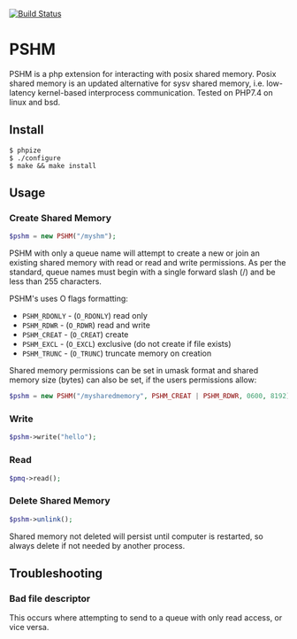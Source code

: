 [![Build Status](https://travis-ci.org/gnatsnapper/PSHM.svg?branch=master)](https://travis-ci.org/gnatsnapper/PSHM)

PSHM
======

PSHM is a php extension for interacting with posix shared memory.  Posix shared memory is an updated alternative for sysv shared memory, i.e. low-latency kernel-based interprocess communication. Tested on PHP7.4 on linux and bsd.

## Install

```
$ phpize
$ ./configure
$ make && make install
```

## Usage

### Create Shared Memory

```php
$pshm = new PSHM("/myshm");
```
PSHM with only a queue name will attempt to create a new or join an existing shared memory with read or read and write permissions.  As per the standard, queue names must begin with a single forward slash (/) and be less than 255 characters.

PSHM's uses O flags formatting:
* ```PSHM_RDONLY``` - (```O_RDONLY```) read only
* ```PSHM_RDWR``` - (```O_RDWR```) read and write
* ```PSHM_CREAT``` - (```O_CREAT```) create
* ```PSHM_EXCL``` - (```O_EXCL```) exclusive (do not create if file exists)
* ```PSHM_TRUNC``` - (```O_TRUNC```) truncate memory on creation

Shared memory permissions can be set in umask format and shared memory size (bytes) can also be set, if the users permissions allow:

```php
$pshm = new PSHM("/mysharedmemory", PSHM_CREAT | PSHM_RDWR, 0600, 8192);
```

### Write

```php
$pshm->write("hello");
```

### Read

```php
$pmq->read();
```

### Delete Shared Memory

```php
$pshm->unlink();
```
Shared memory not deleted will persist until computer is restarted, so always delete if not needed by another process.

## Troubleshooting

### Bad file descriptor
This occurs where attempting to send to a queue with only read access, or vice versa.
